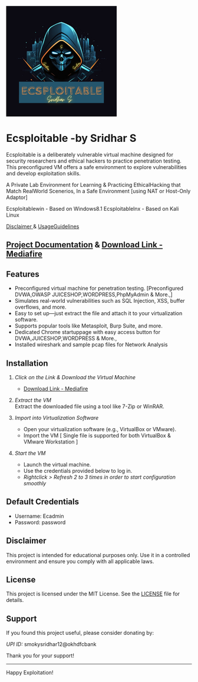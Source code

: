 <img src="ECSPLOITABLE.png" alt="Description" width="300">


# Ecsploitable -by Sridhar S   

Ecsploitable is a deliberately vulnerable virtual machine designed for security researchers and ethical hackers to practice penetration testing. This preconfigured VM offers a safe environment to explore vulnerabilities and develop exploitation skills.  

A Private Lab Environment for Learning & Practicing EthicalHacking that Match RealWorld Scenerios, In a Safe Environment [using NAT or Host-Only Adaptor]

Ecsploitablewin   - Based on Windows8.1
Ecsploitablelnx   - Based on Kali Linux

[ Disclaimer ](https://drive.google.com/file/d/1DaX_Rm4t4WAPNj-qZgWHLAv30xu4QQDD/view?usp=sharing)   &  [ UsageGuidelines ](https://drive.google.com/file/d/1mSjTNZeezXlH2ESt1y6EFD71HKbcgi8c/view?usp=sharing)

## [Project Documentation](https://drive.google.com/file/d/1BdIXxZTYmg0Q8Bo-_bwDBqi_Al2JyyM4/view?usp=sharing) & [Download Link - Mediafire](https://www.mediafire.com/file/ya1zlckikzlj7rj/Ecsploitablewin.7z/file) 

## Features  
- Preconfigured virtual machine for penetration testing. [Preconfigured DVWA,OWASP JUICESHOP,WORDPRESS,PhpMyAdmin & More.,]
- Simulates real-world vulnerabilities such as SQL Injection, XSS, buffer overflows, and more.  
- Easy to set up—just extract the file and attach it to your virtualization software.  
- Supports popular tools like Metasploit, Burp Suite, and more.
- Dedicated Chrome startuppage with easy access button for DVWA,JUICESHOP,WORDPRESS & More.,
- Installed wireshark and sample pcap files for Network Analysis  

## Installation  

1. *Click on the Link & Download the Virtual Machine*  
   - [Download Link - Mediafire](https://www.mediafire.com/file/ya1zlckikzlj7rj/Ecsploitablewin.7z/file)  

2. *Extract the VM*  
   Extract the downloaded file using a tool like 7-Zip or WinRAR.  

3. *Import into Virtualization Software*  
   - Open your virtualization software (e.g., VirtualBox or VMware).  
   - Import the VM [ Single file is supported for both VirtualBox & VMware Workstation ] 

4. *Start the VM*  
   - Launch the virtual machine.  
   - Use the credentials provided below to log in.
   - *Rightclick > Refresh 2 to 3 times in order to start configuration smoothly*

## Default Credentials  
- Username: Ecadmin  
- Password: password  
  
## Disclaimer  
This project is intended for educational purposes only. Use it in a controlled environment and ensure you comply with all applicable laws.  

## License  
This project is licensed under the MIT License. See the [LICENSE](./LICENSE) file for details.  

## Support  

If you found this project useful, please consider donating by:  

*UPI ID:* smokysridhar12@okhdfcbank  

Thank you for your support!  

---

Happy Exploitation!
